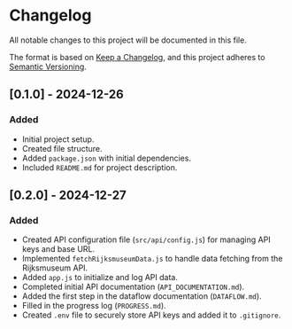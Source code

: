 # Changelog

All notable changes to this project will be documented in this file.

The format is based on [Keep a Changelog](https://keepachangelog.com/en/1.0.0/),
and this project adheres to [Semantic Versioning](https://semver.org/spec/v2.0.0.html).

## [0.1.0] - 2024-12-26

### Added

- Initial project setup.
- Created file structure.
- Added `package.json` with initial dependencies.
- Included `README.md` for project description.

## [0.2.0] - 2024-12-27

### Added

- Created API configuration file (`src/api/config.js`) for managing API keys and base URL.
- Implemented `fetchRijksmuseumData.js` to handle data fetching from the Rijksmuseum API.
- Added `app.js` to initialize and log API data.
- Completed initial API documentation (`API_DOCUMENTATION.md`).
- Added the first step in the dataflow documentation (`DATAFLOW.md`).
- Filled in the progress log (`PROGRESS.md`).
- Created `.env` file to securely store API keys and added it to `.gitignore`.
